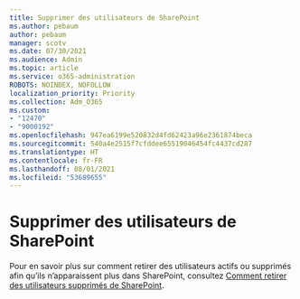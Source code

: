 ```yaml
---
title: Supprimer des utilisateurs de SharePoint
ms.author: pebaum
author: pebaum
manager: scotv
ms.date: 07/30/2021
ms.audience: Admin
ms.topic: article
ms.service: o365-administration
ROBOTS: NOINDEX, NOFOLLOW
localization_priority: Priority
ms.collection: Adm_O365
ms.custom:
- "12470"
- "9000192"
ms.openlocfilehash: 947ea6199e520832d4fd62423a96e2361874beca
ms.sourcegitcommit: 540a4e2515f7cfddee65519046454fc4437cd287
ms.translationtype: HT
ms.contentlocale: fr-FR
ms.lasthandoff: 08/01/2021
ms.locfileid: "53689655"
---
```

# <a name="remove-users-from-sharepoint"></a>Supprimer des utilisateurs de SharePoint

Pour en savoir plus sur comment retirer des utilisateurs actifs ou supprimés afin qu’ils n’apparaissent plus dans SharePoint, consultez [Comment retirer des utilisateurs supprimés de SharePoint](/sharepoint/remove-users).




